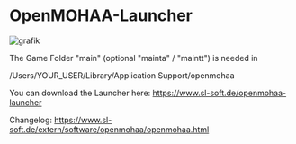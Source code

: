 # OpenMOHAA-Launcher
![grafik](https://github.com/user-attachments/assets/6c372a1b-a4c8-4b18-a876-af0161813bb3)

The Game Folder "main" (optional "mainta" / "maintt") is needed in

/Users/YOUR_USER/Library/Application Support/openmohaa

You can download the Launcher here:
https://www.sl-soft.de/openmohaa-launcher

Changelog:
https://www.sl-soft.de/extern/software/openmohaa/openmohaa.html
